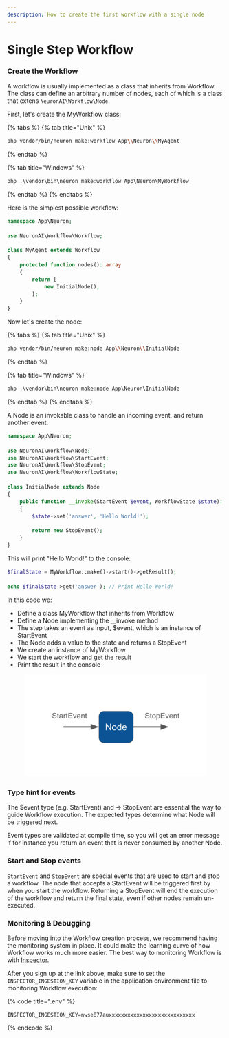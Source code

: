 ```yaml
---
description: How to create the first workflow with a single node
---
```


# Single Step Workflow

### Create the Workflow

A workflow is usually implemented as a class that inherits from Workflow. The class can define an arbitrary number of nodes, each of which is a class that extens `NeuronAI\Workflow\Node`.

First, let's create the MyWorkflow class:

{% tabs %}
{% tab title="Unix" %}
```bash
php vendor/bin/neuron make:workflow App\\Neuron\\MyAgent
```
{% endtab %}

{% tab title="Windows" %}
```powershell
php .\vendor\bin\neuron make:workflow App\Neuron\MyWorkflow
```
{% endtab %}
{% endtabs %}

Here is the simplest possible workflow:

```php
namespace App\Neuron;

use NeuronAI\Workflow\Workflow;

class MyAgent extends Workflow
{
    protected function nodes(): array
    {
        return [
            new InitialNode(),
        ];
    }
}
```

Now let's create the node:

{% tabs %}
{% tab title="Unix" %}
```bash
php vendor/bin/neuron make:node App\\Neuron\\InitialNode
```
{% endtab %}

{% tab title="Windows" %}
```powershell
php .\vendor\bin\neuron make:node App\Neuron\InitialNode
```
{% endtab %}
{% endtabs %}

A Node is an invokable class to handle an incoming event, and return another event:

```php
namespace App\Neuron;

use NeuronAI\Workflow\Node;
use NeuronAI\Workflow\StartEvent;
use NeuronAI\Workflow\StopEvent;
use NeuronAI\Workflow\WorkflowState;

class InitialNode extends Node
{
    public function __invoke(StartEvent $event, WorkflowState $state): StopEvent
    {
        $state->set('answer', 'Hello World!');
        
        return new StopEvent();
    }
}
```

This will print "Hello World!" to the console:

```php
$finalState = MyWorkflow::make()->start()->getResult();

echo $finalState->get('answer'); // Print Hello World!
```

In this code we:

* Define a class MyWorkflow that inherits from Workflow
* Define a Node implementing the \_\_invoke method
* The step takes an event as input, $event, which is an instance of StartEvent
* The Node adds a value to the state and returns a StopEvent
* We create an instance of MyWorkflow&#x20;
* We start the workflow and get the result
* Print the result in the console

<figure><img src="../.gitbook/assets/workflow-single-step.png" alt=""><figcaption></figcaption></figure>

### Type hint for events

The $event type (e.g. StartEvent) and -> StopEvent are essential the way to guide Workflow execution. The expected types determine what Node will be triggered next.

Event types are validated at compile time, so you will get an error message if for instance you return an event that is never consumed by another Node.

### Start and Stop events&#xD;

`StartEvent` and `StopEvent` are special events that are used to start and stop a workflow. The node that accepts a StartEvent will be triggered first by when you start the workflow. Returning a StopEvent will end the execution of the workflow and return the final state, even if other nodes remain un-executed.

### Monitoring & Debugging

Before moving into the Workflow creation process, we recommend having the monitoring system in place. It could make the learning curve of how Workflow works much more easier. The best way to monitoring Workflow is with [Inspector](https://inspector.dev/).

After you sign up at the link above, make sure to set the `INSPECTOR_INGESTION_KEY` variable in the application environment file to monitoring Workflow execution:

{% code title=".env" %}
```
INSPECTOR_INGESTION_KEY=nwse877auxxxxxxxxxxxxxxxxxxxxxxxxxxxx
```
{% endcode %}

